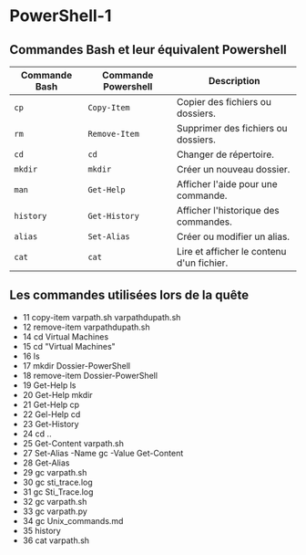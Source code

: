 # PowerShell-1

## Commandes Bash et leur équivalent Powershell

| **Commande Bash** | **Commande Powershell** | **Description**                  |
|--------------------|--------------------------|----------------------------------|
| `cp`              | `Copy-Item`             | Copier des fichiers ou dossiers. |
| `rm`              | `Remove-Item`           | Supprimer des fichiers ou dossiers. |
| `cd`              | `cd`                    | Changer de répertoire.           |
| `mkdir`           | `mkdir`                 | Créer un nouveau dossier. |
| `man`             | `Get-Help`              | Afficher l'aide pour une commande. |
| `history`         | `Get-History`           | Afficher l'historique des commandes. |
| `alias`           | `Set-Alias`             | Créer ou modifier un alias.      |
| `cat`             | `cat`                   | Lire et afficher le contenu d'un fichier. |

## Les commandes utilisées lors de la quête

- 11 copy-item varpath.sh varpathdupath.sh
- 12 remove-item varpathdupath.sh
- 14 cd Virtual Machines
- 15 cd "Virtual Machines"
- 16 ls
- 17 mkdir Dossier-PowerShell
- 18 remove-item Dossier-PowerShell
- 19 Get-Help ls
- 20 Get-Help mkdir
- 21 Get-Help cp
- 22 Gel-Help cd
- 23 Get-History
- 24 cd ..
- 25 Get-Content varpath.sh
- 27 Set-Alias -Name gc -Value Get-Content
- 28 Get-Alias
- 29 gc varpath.sh
- 30 gc sti_trace.log
- 31 gc Sti_Trace.log
- 32 gc varpath.sh
- 33 gc varpath.py
- 34 gc Unix_commands.md
- 35 history
- 36 cat varpath.sh
